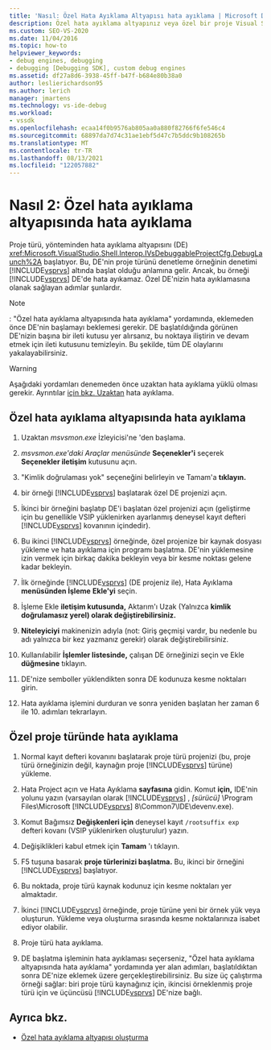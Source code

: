 ```yaml
---
title: 'Nasıl: Özel Hata Ayıklama Altyapısı hata ayıklama | Microsoft Docs'
description: Özel hata ayıklama altyapınız veya özel bir proje Visual Studio hata ayıklamak için Visual Studio adımlarını öğrenin.
ms.custom: SEO-VS-2020
ms.date: 11/04/2016
ms.topic: how-to
helpviewer_keywords:
- debug engines, debugging
- debugging [Debugging SDK], custom debug engines
ms.assetid: df27a8d6-3938-45ff-b47f-b684e80b38a0
author: leslierichardson95
ms.author: lerich
manager: jmartens
ms.technology: vs-ide-debug
ms.workload:
- vssdk
ms.openlocfilehash: ecaa14f0b9576ab805aa0a880f82766f6fe546c4
ms.sourcegitcommit: 68897da7d74c31ae1ebf5d47c7b5ddc9b108265b
ms.translationtype: MT
ms.contentlocale: tr-TR
ms.lasthandoff: 08/13/2021
ms.locfileid: "122057882"
---
```

# <a name="how-to-debug-a-custom-debug-engine"></a>Nasıl 2: Özel hata ayıklama altyapısında hata ayıklama
Proje türü, yönteminden hata ayıklama altyapısını (DE) <xref:Microsoft.VisualStudio.Shell.Interop.IVsDebuggableProjectCfg.DebugLaunch%2A> başlatıyor. Bu, DE'nin proje türünü denetleme örneğinin denetimi [!INCLUDE[vsprvs](../../code-quality/includes/vsprvs_md.md)] altında başlat olduğu anlamına gelir. Ancak, bu örneği [!INCLUDE[vsprvs](../../code-quality/includes/vsprvs_md.md)] DE'de hata ayıkamaz. Özel DE'nizin hata ayıklamasına olanak sağlayan adımlar şunlardır.

> [!NOTE]
> : "Özel hata ayıklama altyapısında hata ayıklama" yordamında, eklemeden önce DE'nin başlamayı beklemesi gerekir. DE başlatıldığında görünen DE'nizin başına bir ileti kutusu yer alırsanız, bu noktaya iliştirin ve devam etmek için ileti kutusunu temizleyin. Bu şekilde, tüm DE olaylarını yakalayabilirsiniz.

> [!WARNING]
> Aşağıdaki yordamları denemeden önce uzaktan hata ayıklama yüklü olması gerekir. Ayrıntılar [için bkz. Uzaktan](../../debugger/remote-debugging.md) hata ayıklama.

## <a name="debug-a-custom-debug-engine"></a>Özel hata ayıklama altyapısında hata ayıklama

1. Uzaktan *msvsmon.exe* İzleyicisi'ne 'den başlama.

2. *msvsmon.exe'daki Araçlar menüsünde* **Seçenekler'i** seçerek **Seçenekler iletişim** kutusunu açın. 

3. "Kimlik doğrulaması yok" seçeneğini belirleyin ve Tamam'a **tıklayın.**

4. bir örneği [!INCLUDE[vsprvs](../../code-quality/includes/vsprvs_md.md)] başlatarak özel DE projenizi açın.

5. İkinci bir örneğini başlatıp DE'i başlatan özel projenizi açın (geliştirme için bu genellikle VSIP yüklenirken ayarlanmış deneysel kayıt defteri [!INCLUDE[vsprvs](../../code-quality/includes/vsprvs_md.md)] kovanının içindedir).

6. Bu ikinci [!INCLUDE[vsprvs](../../code-quality/includes/vsprvs_md.md)] örneğinde, özel projenize bir kaynak dosyası yükleme ve hata ayıklama için programı başlatma. DE'nin yüklemesine izin vermek için birkaç dakika bekleyin veya bir kesme noktası gelene kadar bekleyin.

7. İlk örneğinde [!INCLUDE[vsprvs](../../code-quality/includes/vsprvs_md.md)] (DE projeniz ile), Hata Ayıklama **menüsünden İşleme** **Ekle'yi** seçin.

8. İşleme Ekle **iletişim kutusunda,** Aktarım'ı Uzak (Yalnızca **kimlik** **doğrulamasız yerel) olarak değiştirebilirsiniz.**

9. **Niteleyiciyi** makinenizin adıyla (not: Giriş geçmişi vardır, bu nedenle bu adı yalnızca bir kez yazmanız gerekir) olarak değiştirebilirsiniz.

10. Kullanılabilir **İşlemler listesinde,** çalışan DE örneğinizi seçin ve Ekle **düğmesine** tıklayın.

11. DE'nize semboller yüklendikten sonra DE kodunuza kesme noktaları girin.

12. Hata ayıklama işlemini durduran ve sonra yeniden başlatan her zaman 6 ile 10. adımları tekrarlayın.

## <a name="debug-a-custom-project-type"></a>Özel proje türünde hata ayıklama

1. Normal kayıt defteri kovanını başlatarak proje türü projenizi (bu, proje türü örneğinizin değil, kaynağın proje [!INCLUDE[vsprvs](../../code-quality/includes/vsprvs_md.md)] türüne) yükleme.

2. Hata Project açın ve Hata Ayıklama **sayfasına** gidin. Komut **için,** IDE'nin yolunu yazın (varsayılan olarak [!INCLUDE[vsprvs](../../code-quality/includes/vsprvs_md.md)] , *[sürücü]* \Program Files\Microsoft [!INCLUDE[vsprvs](../../code-quality/includes/vsprvs_md.md)] 8\Common7\IDE\devenv.exe).

3. Komut Bağımsız **Değişkenleri için** deneysel kayıt `/rootsuffix exp` defteri kovanı (VSIP yüklenirken oluşturulur) yazın.

4. Değişiklikleri kabul etmek için **Tamam** 'ı tıklayın.

5. F5 tuşuna basarak **proje türlerinizi başlatma.** Bu, ikinci bir örneğini [!INCLUDE[vsprvs](../../code-quality/includes/vsprvs_md.md)] başlatıyor.

6. Bu noktada, proje türü kaynak kodunuz için kesme noktaları yer almaktadır.

7. İkinci [!INCLUDE[vsprvs](../../code-quality/includes/vsprvs_md.md)] örneğinde, proje türüne yeni bir örnek yük veya oluşturun. Yükleme veya oluşturma sırasında kesme noktalarınıza isabet ediyor olabilir.

8. Proje türü hata ayıklama.

9. DE başlatma işleminin hata ayıklaması seçerseniz, "Özel hata ayıklama altyapısında hata ayıklama" yordamında yer alan adımları, başlatıldıktan sonra DE'nize eklemek üzere gerçekleştirebilirsiniz. Bu size üç çalıştırma örneği sağlar: biri proje türü kaynağınız için, ikincisi örneklenmiş proje türü için ve üçüncüsü [!INCLUDE[vsprvs](../../code-quality/includes/vsprvs_md.md)] DE'nize bağlı.

## <a name="see-also"></a>Ayrıca bkz.
- [Özel hata ayıklama altyapısı oluşturma](../../extensibility/debugger/creating-a-custom-debug-engine.md)
